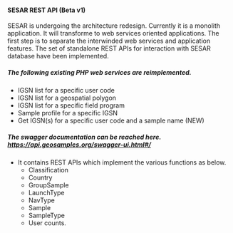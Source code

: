 #### SESAR REST API (Beta v1)
SESAR is undergoing the architecture redesign. Currently it is a monolith application. It will transforme to web services oriented applications. 
The first step is to separate the interwinded web services and application features. The set of standalone REST APIs for interaction with SESAR database have been implemented. 

##### The following existing PHP web services are reimplemented.

* IGSN list for a specific user code
* IGSN list for a geospatial polygon
* IGSN list for a specific field program
* Sample profile for a specific IGSN
* Get IGSN(s) for a specific user code and a sample name (NEW)

##### The swagger documentation can be reached here. https://api.geosamples.org/swagger-ui.html#/ 

* It contains REST APIs which implement the various functions as below.
  * Classification
  * Country
  * GroupSample
  * LaunchType
  * NavType
  * Sample
  * SampleType
  * User counts.
